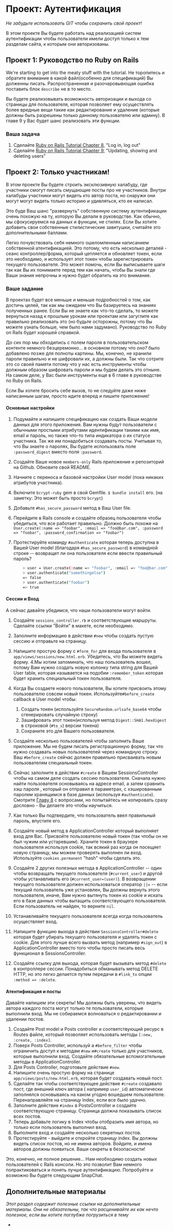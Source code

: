 # Проект: Аутентификация


*Не забудьте использовать GIT чтобы сохранить свой проект!*

В этом проекте Вы будете работать над реализацией систем аутентификации чтобы пользователи имели доступ только к тем разделам сайта, к которым они авторизованы.

## Проект 1: Руководство по Ruby on Rails 

We're starting to get into the meaty stuff with the tutorial. Не торопитесь и обратите внимание в какой файл(особенно для спецификаций) Вы  долженны писать. Распространенная и разочаровывющая ошибка поставить блок `describe` не в то место.

Вы будете реализовывать возможность авторизации и выхода со страницы для пользователя, которая позволяет ему осуществлять более вредные вещи такие как редактирование и удаление (которые должны быть разрешены только данному пользователю или админу). В главе 9 у Вас будет шанс реализовать эти функции.

### Ваша задача

1. Сделайте [Ruby on Rails Tutorial Chapter 8](https://www.railstutorial.org/book/log_in_log_out), "Log in, log out"
2. Сделайте [Ruby on Rails Tutorial Chapter 9](http://www.railstutorial.org/book/updating_and_deleting_users), "Updating, showing and deleting users"


## Проект 2: Только участникам!

В этом проекте Вы будете строить эксклюзивную халабуду, где участники смогут писать смущающие посты про не участников. Внутри халабуды участники могут видеть кто автор поста, но снаружи они могут могут видеть только историю и удивляться, кто ее написал.

Это буде Ваш шанс "развернуть" собственную систему аутентификации очень похожую на ту, которую Вы делали в руководстве. Как обычно, мы сфокусируемся на данных и функции, не стилях. Если Вы хотите добавить свои собственные стилистические завитушки, считайте это дополнительными баллами.

Легко почувствовать себя немного ошеломленным написанием собственной атентификацией. Это потому, что есть несколько деталей - сеанс контроллер/форма, который цепляется и обновляет токен, если это необходимо, и использует этот токен чтобы зарегистрировать текущего пользователя. Это может помочь, если Вы выписываете шаги так как Вы их понимаете перед тем как начать, чтобы Вы знали где Ваши знания непрочны и нужно будет обратить на это внимание.

### Ваше задание

В проектах будет все меньше и меньше подробностей о том, как достичь целей, так как мы ожидаем что Вы базируетесь на знаниях полученных ранее. Если Вы не знаете как что-то сделать, то можете вернуться назад к прошлым урокам или проектам или загуглите как правильно реализовать это (но будьте осторожны, потому что Вы можете узнать больше, чем было нами задумано). Руководство по Ruby on Rails будет хорошей справкой.

До сих пор мы обходились с полем пароля в пользовательском контенте немного безцеремонно... в основном потому что *оно?* было добавлено позже для полноты картины. Мы, конечно, не хранили пароли правильно и не шифровали их, а должны были. Так что сотрите это со своей памяти потому что у нас есть инструменты чтобы должным образом шифровать пароли и мы будем делать это отныне. На самом деле, у Вас были инструменты еще в 6 главе в руководстве по Ruby on Rails.

Если Вы хотите бросить себе вызов, то не следуйте даже ниже написанным  шагам, просто идите вперед и пишите приложение!

#### Основные настройки

1. Подумайте и напишите спецификацию как создать Ваши модели данных для этого приложения. Вам нужны будут пользователи с обычными простыми атрибутами идентификации такими как имя, email и пароль, но также что-то типа индикатора о их статусе участника. Так же им понадобиться создавать посты. Учитывая то, что Вы знаете о паролях, Вы будете использовать поле `:password_digest` вместо поля `:password`.
2. Создайте Ваше новое `members-only` Rails приложение и репозиторий на Github.  Обновите свой README.
3. Начните с переноса и базовой настройки User model (пока никаких атрибутов участника).
4. Включите `bcrypt-ruby` gem в свой Gemfile.  `$ bundle install` его.  (на заметку: Это может быть просто `bcrypt`)
5. Добавьте  `#has_secure_password` метод в Ваш User file.
6. Перейдите в Rails console и создайте образец пользователя чтобы убедиться, что все работает правильно. Должно быть похоже на `User.create(:name => "foobar", :email => "foo@bar.com", :password => "foobar", :password_confirmation => "foobar")`
7. Протестируйте команду `#authenticate`  которая теперь доступна в Вашей User model (благодаря `#has_secure_password`) в командной строке -- возвращет ли она пользователя если ввести правильный пароль?
    
    ```bash
        > user = User.create(:name => "foobar", :email => "foo@bar.com", :password => "foobar", :password_confirmation => "foobar")
        > user.authenticate("somethingelse")
        => false
        > user.authenticate("foobar")
        => true
    ```

#### Сессии и Вход

А сейчас давайте убедимся, что наши пользователи могут войти.

1. Создайте `sessions_controller.rb` и соответствующие маршруты. Сделайте ссылки "Войти" в макете, если необходимо.
2. Заполните информацию в действии `#new` чтобы создать пустую сессию и отправьте на страницу.
3. Напишите простую форму с `#form_for` для входа пользователя в `app/views/sessions/new.html.erb`.  Убедитесь, что Вы можете видеть форму.
4.Мы хотим запоминать, что наш пользователь вошел, потому Вам нужно создать новую колонку типа string для Вашей User table, которая называется на подобии `:remember_token` которая будет хранить специальный токен пользователя.
5. Когда Вы создаете нового пользователя, Вы хотите присвоить этому пользователю совсем новый токен. Используйте`#before_create` callback в User model чтобы: 

    1. Создать токен (используйте `SecureRandom.urlsafe_base64` чтобы сгенерировать случайную строку)
    2. Зашифровать этот токен(используя метод `Digest::SHA1.hexdigest`  в строковой (`#to_s`) версии токена)
    3. Сохраните это для Вашего пользоввателя.

6. Создайте несколько пользователей чтобы заполнить Ваше приложение. Мы не будем писать регистрационную форму, так что нужно создавать новых пользователей через командную строку. Ваш `#before_create` сейчас должен правильно присваивать новым пользователям специальный токен.
7. Сейчас заполните в действии `#create` в Вашем SessionsController чтобы на самом деле создать сессию пользователя. Сначала нужно найти пользователя основываясь на адресе email, а затем сравнить хэш пароля , который он отправил в параметрах, с хэшированным паролем хранящимся в базе данных (используя `#authenticate`).  Смотрите [Главу 8](http://ruby.railstutorial.org/chapters/sign-in-sign-out#sec-reviewing_form_submission) с вопросами, но попытайтесь не копировать сразу дословно - Вы делаете это чтобы научиться.
8. Как только Вы подтвердите, что пользователь ввел правильный пароль, впустите его.
9. Создайте новый метод в ApplicationController который выполняет вход для Вас. Присвойте пользователю новый токен (так чтобы он не был чужим или устаревшим). Храните токен в браузере пользователя используя cookie, так всякий раз когда он посещяет новую страницу, мы можем проверять выполнен ли вход. Используйте `cookies.permanent` "hash" чтобы сделать это.
10. Создайте 2 других полезных метода в ApplicationController -- один чтобы возвращать текущего пользователя (`#current_user`) и другой чтобы устанавливать его (`#current_user=(user)`). В возвращении текущего пользователя должен использоваться оператор `||=` -- если текущий пользователь уже установлен, Вы должны вернуть этого пользователя, иначе, Вам нужно вытянуть токен из cookie и искать его в базе данных чтобы вытащить соответствующего пользователя.  Если пользователь не найден, то верните `nil`.
11. Устанавливайте текущего пользователя всегда когда пользователь осуществляет вход.
12. Напишите функцию выхода в действии `SessionsController#delete`  которая будет убирать текущего пользователя и удалять токен с cookie. Для этого лучше всего вызвать метод (например `#sign_out`) в ApplicationController вместо того чтобы просто писать весь функционал в SessionsController.
13. Создайте ссылку для выхода, которая будет вызывать метод `#delete` в контроллере сессии.  Понадобиться обманывать метод DELETE HTTP, но это легко делается путем передачи в `#link_to` опции `:method => :delete`.

#### Атентификация и посты

Давайте напишем эти секреты! Мы должны быть уверены, что видеть автора каждого поста могут только те пользователи, которые выполнили вход. Мы не собираемся волноваться о редактировании и удалении постов.

1. Создайте Post model и Posts controller и соответствующий ресурс в Routes файле, который позволяет использовать методы `[:new, :create, :index]`.
2. Поверх  Posts Controller, используй a `#before_filter` чтобы ограничить доступ к методам `#new` и`#create` только для участников, которые выполнили вход. Создайте обязательные вспомогательные методы в ApplicationController.
3. Для Posts Controller, подготовьте действие `#new`.
4. Напишите очень простую форму на странице `app/views/posts/new.html.erb`, которая будет создавать новый пост.
5. Сделайте так чтобы соответствующее действие `#create` создавало  пост, где внешний ключ автора ( например `user_id`) автоматически заполнялся основываясь на каком угодно вошедшем пользователе. Перенаправляйте на страницу Index, если все было удачно.
6. Заполните действие  `#index` в PostsController и создайте соответствующую страницу. Страница должна показывать список всех постов. 
7. Теперь добавьте логику в Index чтобы отобразить имя автора, но только если пользователь выполнил вход.
8. Выполните вход и создайте несколько секретных постов.
9. Протестируйте - выйдите и откройте страницу index. Вы должны видеть список постов, но не имена авторов. Войдите, и имена авторов должны появиться. Ваши секреты в безопасности!

Это, конечно, не полное решение... Нам необходимо создать новых пользователей с Rails консоли. Но это позволит Вам немного попрактиковаться и понять лучше аутентификацию. Попробуйте и возможно Вы будете следующим SnapChat.  


## Дополнительные материалы

*Этот раздел содержит полезные ссылки на дополнительные материалы. Они не обязательны, так что расценивайте их как нечто полезное, если вы хотите поглубже погрузиться в тему*


*
